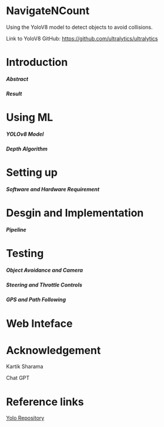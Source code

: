 # NavigateNCount 

Using the YoloV8 model to detect objects to avoid collisions.

Link to YoloV8 GitHub: https://github.com/ultralytics/ultralytics

# Introduction 
##### Abstract

##### Result
# Using ML

##### YOLOv8 Model

##### Depth Algorithm

# Setting up
##### Software and Hardware Requirement 

# Desgin and Implementation

##### Pipeline

##### 
# Testing

##### Object Avoidance and Camera

##### Steering and Throttle Controls

##### GPS and Path Following

# Web Inteface 



# Acknowledgement
Kartik Sharama

Chat GPT


# Reference links
[Yolo Repository](https://github.com/ultralytics/ultralytics)